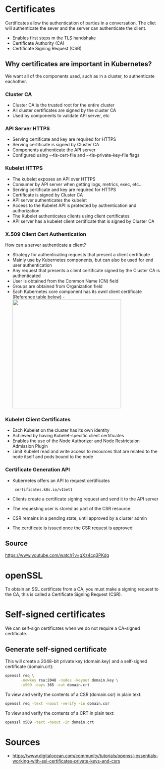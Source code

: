# Certificates

Certificates allow the authentication of parties in a conversation. The cliet will authenticate the sever and the server can authenticate the client.

- Enables first steps m the TLS handshake
- Certificate Authority (CA)
- Certificate Signing Request (CSR)

## Why certificates are important in Kubernetes?

We want all of the components used, such as in a cluster, to authenticate eachother.

### Cluster CA

- Cluster CA is the trusted root for the entire cluster
- All cluster certificates are signed by the cluster CA
- Used by components to validate API server, etc

### API Server HTTPS

- Serving certificate and key are required for HTTPS
- Serving certificate is signed by Cluster CA
- Components authenticate the API server
- Configured using --tls-cert-file and --tls-private-key-file flags

### Kubelet HTTPS

- The kubelet exposes an API over HTTPS
- Consumer by API server when getting logs, metrics, exec, etc...
- Serving certificate and key are required for HTTPS
- Certificate is signed by Cluster CA
- API server authenticates the kubelet
- Access to the Kubelet API is protected by authentication and authorization
- The Kubelet authenticates clients using client certificates
- API server has a kubelet client certificate that is signed by Cluster CA

### X.509 Client Cert Authentication

How can a server authenticate a client?

- Strategy for authenticating requests that present a client certificate
- Mainly use by Kubernetes components, but can also be used for end user authentication
- Any request that presents a client certificate signed by the Cluster CA is authenticated
- User is obtained from the Common Name (CN) field
- Groups are obtained from Organization field
- Each Kubernetes core component has its ownl client certificate (Reference table below)
       - <img src="../../images/table.png" width="350">

### Kubelet Client Certificates

- Each Kubelet on the cluster has its own identity
- Achieved by having Kubelet-specific client certificates
- Enables the use of the Node Authorizer and Node Restrictaion Admission Plugin
- Limit Kubelet read and write access to resources that are related to the node itself and pods bound to the node

### Certificate Generation API

- Kubernetes offers an API to request certificates       
       
       certificates.k8s.io/v1bet1
- Clients create a certificate signing request and send it to the API server
- The requesting user is stored as part of the CSR resource
- CSR remains in a pending state, until approved by a cluster admin
- The certificate is issued once the CSR request is approved 
       


## Source

https://www.youtube.com/watch?v=gXz4cq3PKdg

# openSSL

To obtain an SSL certificate from a CA, you must make a signing request to the CA, this is called a Certificate Signing Request (CSR).

# Self-signed certificates

We can self-sign certificates when we do not require a CA-signed certificate.

## Generate self-signed certificate

This will create a 2048-bit private key (domain.key) and a self-signed certificate (domain.crt):

```sh 
openssl req \
       -newkey rsa:2048 -nodes -keyout domain.key \
       -x509 -days 365 -out domain.crt
```

To view and verify the contents of a CSR (domain.csr) in plain text:

```sh
openssl req -text -noout -verify -in domain.csr
```

To view and verify the contents of a CRT in plain text:

```sh
openssl x509 -text -noout -in domain.crt
```
# Sources

- https://www.digitalocean.com/community/tutorials/openssl-essentials-working-with-ssl-certificates-private-keys-and-csrs